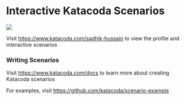 # Interactive Katacoda Scenarios

[![](http://shields.katacoda.com/katacoda/sadhik-hussain/count.svg)](https://www.katacoda.com/sadhik-hussain "Get your profile on Katacoda.com")

Visit https://www.katacoda.com/sadhik-hussain to view the profile and interactive scenarios

### Writing Scenarios
Visit https://www.katacoda.com/docs to learn more about creating Katacoda scenarios

For examples, visit https://github.com/katacoda/scenario-example
